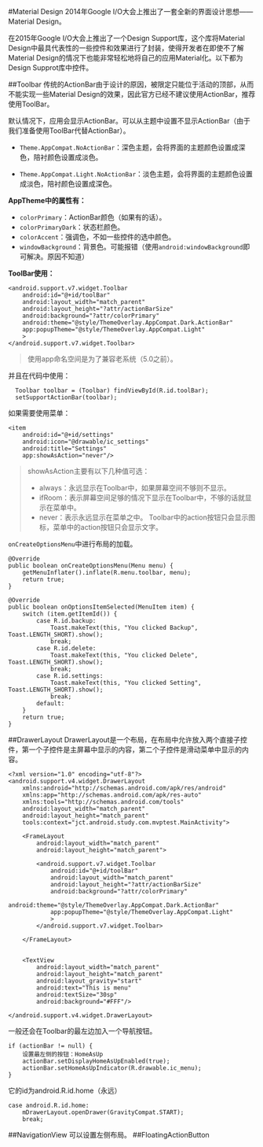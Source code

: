 #Material Design
2014年Google I/O大会上推出了一套全新的界面设计思想——Material Design。

在2015年Google I/O大会上推出了一个Design Support库，这个库将Material Design中最具代表性的一些控件和效果进行了封装，使得开发者在即使不了解Material Design的情况下也能非常轻松地将自己的应用Material化。以下都为Design Supprot库中控件。

##Toolbar
传统的ActionBar由于设计的原因，被限定只能位于活动的顶部，从而不能实现一些Material Design的效果，因此官方已经不建议使用ActionBar，推荐使用ToolBar。

默认情况下，应用会显示ActionBar。可以从主题中设置不显示ActionBar（由于我们准备使用ToolBar代替ActionBar）。

- `Theme.AppCompat.NoActionBar`：深色主题，会将界面的主题颜色设置成深色，陪衬颜色设置成淡色。

-  `Theme.AppCompat.Light.NoActionBar`：淡色主题，会将界面的主题颜色设置成淡色，陪衬颜色设置成深色。

**AppTheme中的属性有：**

- `colorPrimary`：ActionBar颜色（如果有的话）。
- `colorPrimaryDark`：状态栏颜色。
- `colorAccent`：强调色，不如一些控件的选中颜色。
- `windowBackground`：背景色。可能报错（使用`android:windowBackground`即可解决。原因不知道）

**ToolBar使用：**

	<android.support.v7.widget.Toolbar
        android:id="@+id/toolBar"
        android:layout_width="match_parent"
        android:layout_height="?attr/actionBarSize"
        android:background="?attr/colorPrimary"
        android:theme="@style/ThemeOverlay.AppCompat.Dark.ActionBar"
        app:popupTheme="@style/ThemeOverlay.AppCompat.Light"
        >
    </android.support.v7.widget.Toolbar>

>使用app命名空间是为了兼容老系统（5.0之前）。

并且在代码中使用：
	
	  Toolbar toolbar = (Toolbar) findViewById(R.id.toolBar);
      setSupportActionBar(toolbar);

如果需要使用菜单：
	
	<item
        android:id="@+id/settings"
        android:icon="@drawable/ic_settings"
        android:title="Settings"
        app:showAsAction="never"/>

>showAsAction主要有以下几种值可选：
>
>- always：永远显示在Toolbar中，如果屏幕空间不够则不显示。
>- ifRoom：表示屏幕空间足够的情况下显示在Toolbar中，不够的话就显示在菜单中。
>- never：表示永远显示在菜单之中。
>Toolbar中的action按钮只会显示图标，菜单中的action按钮只会显示文字。

`onCreateOptionsMenu`中进行布局的加载。

	@Override
    public boolean onCreateOptionsMenu(Menu menu) {
        getMenuInflater().inflate(R.menu.toolbar, menu);
        return true;
    }

    @Override
    public boolean onOptionsItemSelected(MenuItem item) {
        switch (item.getItemId()) {
            case R.id.backup:
                Toast.makeText(this, "You clicked Backup", Toast.LENGTH_SHORT).show();
                break;
            case R.id.delete:
                Toast.makeText(this, "You clicked Delete", Toast.LENGTH_SHORT).show();
                break;
            case R.id.settings:
                Toast.makeText(this, "You clicked Setting", Toast.LENGTH_SHORT).show();
                break;
            default:
        }
        return true;
    }

##DrawerLayout
DrawerLayout是一个布局，在布局中允许放入两个直接子控件，第一个子控件是主屏幕中显示的内容，第二个子控件是滑动菜单中显示的内容。

	<?xml version="1.0" encoding="utf-8"?>
	<android.support.v4.widget.DrawerLayout
	    xmlns:android="http://schemas.android.com/apk/res/android"
	    xmlns:app="http://schemas.android.com/apk/res-auto"
	    xmlns:tools="http://schemas.android.com/tools"
	    android:layout_width="match_parent"
	    android:layout_height="match_parent"
	    tools:context="jct.android.study.com.mvptest.MainActivity">
	
	    <FrameLayout
	        android:layout_width="match_parent"
	        android:layout_height="match_parent">
	
	        <android.support.v7.widget.Toolbar
	            android:id="@+id/toolBar"
	            android:layout_width="match_parent"
	            android:layout_height="?attr/actionBarSize"
	            android:background="?attr/colorPrimary"
	            android:theme="@style/ThemeOverlay.AppCompat.Dark.ActionBar"
	            app:popupTheme="@style/ThemeOverlay.AppCompat.Light"
	            >
	        </android.support.v7.widget.Toolbar>
	
	    </FrameLayout>
	
	
	    <TextView
	        android:layout_width="match_parent"
	        android:layout_height="match_parent"
	        android:layout_gravity="start"
	        android:text="This is menu"
	        android:textSize="30sp"
	        android:background="#FFF"/>
	
	</android.support.v4.widget.DrawerLayout>

一般还会在Toolbar的最左边加入一个导航按钮。

 	if (actionBar != null) {
		设置最左侧的按钮：HomeAsUp
        actionBar.setDisplayHomeAsUpEnabled(true);
        actionBar.setHomeAsUpIndicator(R.drawable.ic_menu);
    }

它的id为android.R.id.home（永远）

	case android.R.id.home:
    	mDrawerLayout.openDrawer(GravityCompat.START);
        break;

##NavigationView
可以设置左侧布局。
##FloatingActionButton